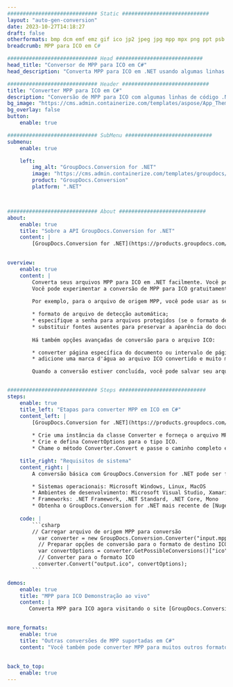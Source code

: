 ```yaml
---
############################# Static ############################
layout: "auto-gen-conversion"
date: 2023-10-27T14:18:27
draft: false
otherformats: bmp dcm emf emz gif ico jp2 jpeg jpg mpp mpx png ppt psb psd svg svgz tga tif tiff webp wmf wmz xer
breadcrumb: MPP para ICO em C#

############################# Head ############################
head_title: "Conversor de MPP para ICO em C#"
head_description: "Converta MPP para ICO em .NET usando algumas linhas de código. Use a API de conversão de documentos do GroupDocs para converter mais de 160 formatos de arquivo."

############################# Header ############################
title: "Converter MPP para ICO em C#"
description: "Conversão de MPP para ICO com algumas linhas de código .NET"
bg_image: "https://cms.admin.containerize.com/templates/aspose/App_Themes/V3/images/bg/header1.png"
bg_overlay: false
button:
    enable: true

############################# SubMenu ############################
submenu:
    enable: true

    left:
        img_alt: "GroupDocs.Conversion for .NET"
        image: "https://cms.admin.containerize.com/templates/groupdocs/images/product-logos/90x90-noborder/groupdocs-conversion-net.png"
        product: "GroupDocs.Conversion"
        platform: ".NET"



############################# About ############################
about:
    enable: true
    title: "Sobre a API GroupDocs.Conversion for .NET"
    content: |
        [GroupDocs.Conversion for .NET](https://products.groupdocs.com/conversion/net/) pode ser usado para converter Microsoft Word, Excel, PowerPoint, PDF, Visio e outros formatos. GroupDocs.Conversion é uma API independente que é adequada para sistemas internos e de back-end onde é necessário alto desempenho. Não depende de nenhum software como Microsoft ou Open Office.
    

overview:
    enable: true
    content: |
        Converta seus arquivos MPP para ICO em .NET facilmente. Você pode usar apenas algumas linhas de código C# em qualquer plataforma de sua escolha, como - Windows, Linux, macOS.
        Você pode experimentar a conversão de MPP para ICO gratuitamente e avaliar a qualidade dos resultados da conversão. Juntamente com cenários de conversão de arquivo simples, você pode tentar opções mais avançadas para carregar o arquivo de origem MPP e para salvar o resultado de saída ICO. 
        
        Por exemplo, para o arquivo de origem MPP, você pode usar as seguintes opções de carregamento:

        * formato de arquivo de detecção automática;
        * especifique a senha para arquivos protegidos (se o formato de arquivo suportar);
        * substituir fontes ausentes para preservar a aparência do documento.
        
        Há também opções avançadas de conversão para o arquivo ICO:

        * converter página específica do documento ou intervalo de páginas;
        * adicione uma marca d'água ao arquivo ICO convertido e muito mais.

        Quando a conversão estiver concluída, você pode salvar seu arquivo ICO no caminho do arquivo local ou em qualquer armazenamento de terceiros, como FTP, Amazon S3, Google Drive, Dropbox etc. Observe - para converter MPP para {{ TO}} não há necessidade de nenhum software adicional instalado - como MS Office, Open Office, Adobe Acrobat Reader etc.


############################# Steps ############################
steps:
    enable: true
    title_left: "Etapas para converter MPP em ICO em C#"
    content_left: |
        [GroupDocs.Conversion for .NET](https://products.groupdocs.com/conversion/net/) torna mais fácil para os desenvolvedores converter um arquivo MPP para ICO com algumas linhas de código.
        
        * Crie uma instância da classe Converter e forneça o arquivo MPP com o caminho completo
        * Crie e defina ConvertOptions para o tipo ICO.
        * Chame o método Converter.Convert e passe o caminho completo e o formato (ICO) como parâmetro

    title_right: "Requisitos de sistema"
    content_right: |
        A conversão básica com GroupDocs.Conversion for .NET pode ser feita em apenas algumas etapas simples. Nossas APIs são suportadas em todas as principais plataformas e sistemas operacionais. Antes de executar o código abaixo, certifique-se de ter os seguintes pré-requisitos instalados em seu sistema.

        * Sistemas operacionais: Microsoft Windows, Linux, MacOS
        * Ambientes de desenvolvimento: Microsoft Visual Studio, Xamarin, MonoDevelop
        * Frameworks: .NET Framework, .NET Standard, .NET Core, Mono
        * Obtenha o GroupDocs.Conversion for .NET mais recente de [Nuget](https://www.nuget.org/packages/groupdocs.conversion)
         
    code: |
        ```csharp    
        // Carregar arquivo de origem MPP para conversão
          var converter = new GroupDocs.Conversion.Converter("input.mpp");
          // Preparar opções de conversão para o formato de destino ICO
          var convertOptions = converter.GetPossibleConversions()["ico"].ConvertOptions;
          // Converter para o formato ICO
          converter.Convert("output.ico", convertOptions);
        ```

demos:
    enable: true
    title: "MPP para ICO Demonstração ao vivo"
    content: |
       Converta MPP para ICO agora visitando o site [GroupDocs.Conversion App](https://products.groupdocs.app/conversion/family). A demonstração online tem as seguintes vantagens
          

more_formats:
    enable: true
    title: "Outras conversões de MPP suportadas em C#"
    content: "Você também pode converter MPP para muitos outros formatos de arquivo. Por favor, veja a lista abaixo."
       
       
back_to_top:
    enable: true
---
```


